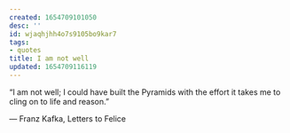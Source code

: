 ```yaml
---
created: 1654709101050
desc: ''
id: wjaqhjhh4o7s9105bo9kar7
tags:
- quotes
title: I am not well
updated: 1654709116119
---
```

   
“I am not well; I could have built the Pyramids with the effort it takes me to cling on to life and reason.”   
   
― Franz Kafka, Letters to Felice